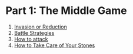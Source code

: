 # Part 1: The Middle Game

1. [Invasion or Reduction](1.-invasion-or-reduction.md)
2. [Battle Strategies](2.-battle-strategies.md)
3. [How to attack](3.-how-to-attack.md)
4. [How to Take Care of Your Stones](4.-how-to-take-care-of-your-stones.md)

